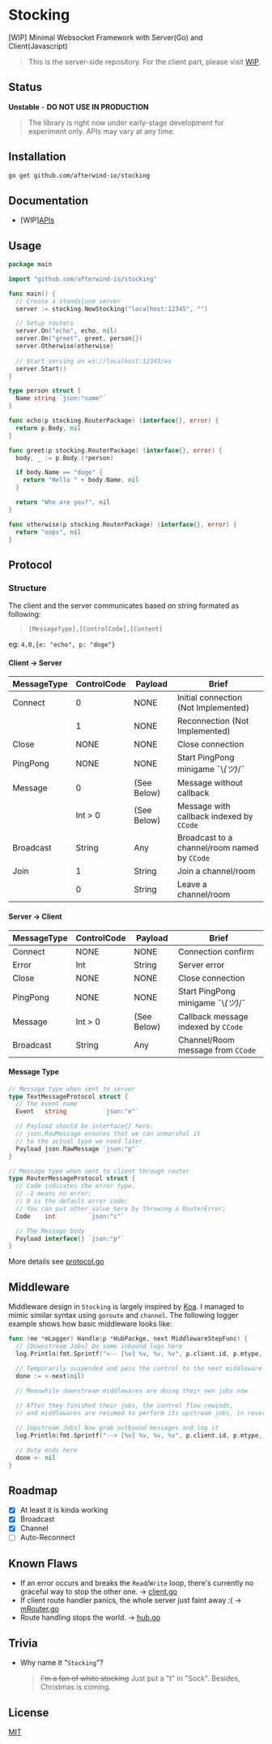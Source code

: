 # Stocking

[WIP] Minimal Websocket Framework with Server(Go) and Client(Javascript)

> This is the server-side repository. For the client part, please visit [WIP](https://github.com/afterwind-io/stocking).

## Status

**Unstable** - **DO NOT USE IN PRODUCTION**

> The library is right now under early-stage development for experiment only. APIs may vary at any time.

## Installation

```bash
go get github.com/afterwind-io/stocking
```

## Documentation

- [WIP][APIs](https://godoc.org/github.com/afterwind-io/stocking)

## Usage

```go
package main

import "github.com/afterwind-io/stocking"

func main() {
  // Create a standalone server
  server := stocking.NewStocking("localhost:12345", "")

  // Setup routers
  server.On("echo", echo, nil)
  server.On("greet", greet, person{})
  server.Otherwise(otherwise)
  
  // Start serving on ws://localhost:12345/ws
  server.Start()
}

type person struct {
  Name string `json:"name"`
}

func echo(p stocking.RouterPackage) (interface{}, error) {
  return p.Body, nil
}

func greet(p stocking.RouterPackage) (interface{}, error) {
  body, _ := p.Body.(*person)

  if body.Name == "doge" {
    return "Hello " + body.Name, nil
  }

  return "Who are you?", nil
}

func otherwise(p stocking.RouterPackage) (interface{}, error) {
  return "oops", nil
}
```

## Protocol

### Structure

The client and the server communicates based on string formated as following:

> `[MessageType],[ControlCode],[Content]`

eg: `4,0,{e: "echo", p: "doge"}`

#### Client -> Server

| MessageType | ControlCode | Payload     | Brief                                        |
| ----------- | ----------- | ----------- | -------------------------------------------- |
| Connect     | 0           | NONE        | Initial connection (Not Implemented)         |
|             | 1           | NONE        | Reconnection (Not Implemented)               |
| Close       | NONE        | NONE        | Close connection                             |
| PingPong    | NONE        | NONE        | Start PingPong minigame ¯\\_(ツ)_/¯          |
| Message     | 0           | (See Below) | Message without callback                     |
|             | Int > 0     | (See Below) | Message with callback indexed by `CCode`     |
| Broadcast   | String      | Any         | Broadcast to a channel/room named by `CCode` |
| Join        | 1           | String      | Join a channel/room                          |
|             | 0           | String      | Leave a channel/room                         |

#### Server -> Client

| MessageType | ControlCode | Payload     | Brief                               |
| ----------- | ----------- | ----------- | ----------------------------------- |
| Connect     | NONE        | NONE        | Connection confirm                  |
| Error       | Int         | String      | Server error                        |
| Close       | NONE        | NONE        | Close connection                    |
| PingPong    | NONE        | NONE        | Start PingPong minigame ¯\\_(ツ)_/¯ |
| Message     | Int > 0     | (See Below) | Callback message indexed by `CCode` |
| Broadcast   | String      | Any         | Channel/Room message from `CCode`   |

#### Message Type

```go
// Message type when sent to server
type TextMessageProtocol struct {
  // The event name
  Event   string          `json:"e"`

  // Payload should be interface{} here.
  // json.RawMessage ensures that we can unmarshal it
  // to the actual type we need later.
  Payload json.RawMessage `json:"p"`
}

// Message type when sent to client through router
type RouterMessageProtocol struct {
  // Code indicates the error type.
  // -1 means no error;
  // 0 is the default error code;
  // You can put other value here by throwing a RouterError;
  Code    int         `json:"c"`

  // The Message body
  Payload interface{} `json:"p"`
}
```

More details see [protocol.go](protocol.go)

## Middleware

Middleware design in `Stocking` is largely inspired by [Koa](https://koajs.com/#application). I managed to mimic similar syntax using `goroute` and `channel`. The following logger example shows how basic middleware looks like:

```go
func (me *mLogger) Handle(p *HubPackge, next MiddlewareStepFunc) {
  // [Downstream Jobs] Do some inbound logs here
  log.Println(fmt.Sprintf("<-- [%v] %v, %v, %v", p.client.id, p.mtype, p.ack, p.content))

  // Temporarily suspended and pass the control to the next middleware
  done := <-next(nil)
  
  // Meanwhile downstream middlewares are doing their own jobs now

  // After they finished their jobs, the control flow rewinds,
  // and middlewares are resumed to perform its upstream jobs, in reverse order

  // [Upstream Jobs] Now grab outbound messages and log it
  log.Println(fmt.Sprintf("--> [%v] %v, %v, %v", p.client.id, p.mtype, p.ack, p.content))

  // duty ends here
  done <- nil
}
```

## Roadmap

- [x] At least it is kinda working
- [x] Broadcast
- [x] Channel
- [ ] Auto-Reconnect

## Known Flaws

- If an error occurs and breaks the `Read`/`Write` loop, there's currently no graceful way to stop the other one. -> [client.go](client.go)
- If client route handler panics, the whole server just faint away :( -> [mRouter.go](mRouter.go)
- Route handling stops the world. -> [hub.go](hub.go)

## Trivia

- Why name it "`Stocking`"?
  > ~~I'm a fan of white stocking~~ Just put a "t" in "Sock". Besides, Christmas is coming.

## License

[MIT](LICENSE)
